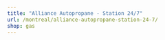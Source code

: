 ```yaml
---
title: "Alliance Autopropane - Station 24/7"
url: /montreal/alliance-autopropane-station-24-7/
shop: gas
---
```

